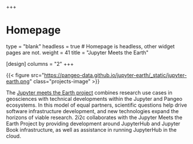 +++
# Homepage
type = "blank"
headless = true  # Homepage is headless, other widget pages are not.
weight = 41
title = "Jupyter Meets the Earth"

[design]
  columns = "2"
+++

{{< figure src="https://pangeo-data.github.io/jupyter-earth/_static/jupyter-earth.png" class="projects-image" >}}

The [Jupyter meets the Earth project](https://pangeo-data.github.io/jupyter-earth/index.html) combines research use cases in geosciences with technical developments within the Jupyter and Pangeo ecosystems. In this model of equal partners, scientific questions help drive software infrastructure development, and new technologies expand the horizons of viable research. 2i2c collaborates with the Jupyter Meets the Earth Project by providing development around JupyterHub and Jupyter Book infrastructure, as well as assistance in running JupyterHub in the cloud.
